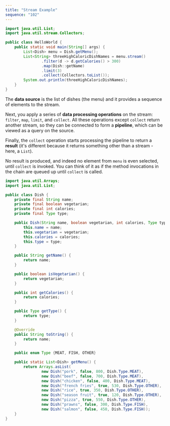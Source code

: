 ```yaml
---
title: "Stream Example"
sequence: "102"
---
```


```java
import java.util.List;
import java.util.stream.Collectors;

public class HelloWorld {
    public static void main(String[] args) {
        List<Dish> menu = Dish.getMenu();
        List<String> threeHighCaloricDishNames = menu.stream()
                .filter(d -> d.getCalories() > 300)
                .map(Dish::getName)
                .limit(3)
                .collect(Collectors.toList());
        System.out.println(threeHighCaloricDishNames);
    }
}
```

The **data source** is the list of dishes (the menu) and it provides a sequence of elements to the stream.

Next, you apply a series of **data processing operations** on the stream:
`filter`, `map`, `limit`, and `collect`.
All these operations except `collect` return another stream, so they can be connected to form a **pipeline**,
which can be viewed as a query on the source.

Finally, the `collect` operation starts processing the pipeline to return a **result**
(it's different because it returns something other than a stream - here, a `List`).

No result is produced, and indeed no element from `menu` is even selected, until `collect` is invoked.
You can think of it as if the method invocations in the chain are queued up until `collect` is called.

```java
import java.util.Arrays;
import java.util.List;

public class Dish {
    private final String name;
    private final boolean vegetarian;
    private final int calories;
    private final Type type;

    public Dish(String name, boolean vegetarian, int calories, Type type) {
        this.name = name;
        this.vegetarian = vegetarian;
        this.calories = calories;
        this.type = type;
    }

    public String getName() {
        return name;
    }

    public boolean isVegetarian() {
        return vegetarian;
    }

    public int getCalories() {
        return calories;
    }

    public Type getType() {
        return type;
    }

    @Override
    public String toString() {
        return name;
    }

    public enum Type {MEAT, FISH, OTHER}

    public static List<Dish> getMenu() {
        return Arrays.asList(
                new Dish("pork", false, 800, Dish.Type.MEAT),
                new Dish("beef", false, 700, Dish.Type.MEAT),
                new Dish("chicken", false, 400, Dish.Type.MEAT),
                new Dish("french fries", true, 530, Dish.Type.OTHER),
                new Dish("rice", true, 350, Dish.Type.OTHER),
                new Dish("season fruit", true, 120, Dish.Type.OTHER),
                new Dish("pizza", true, 550, Dish.Type.OTHER),
                new Dish("prawns", false, 300, Dish.Type.FISH),
                new Dish("salmon", false, 450, Dish.Type.FISH));
    }
}
```
